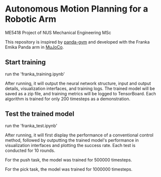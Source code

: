 # Autonomous Motion Planning for a Robotic Arm

ME5418 Project of NUS Mechanical Engineering MSc

This repository is inspired by [panda-gym](https://github.com/qgallouedec/panda-gym.git) and developed with the Franka Emika Panda arm in [MuJoCo](https://github.com/google-deepmind/mujoco_menagerie).

## Start training

run the 'franka_training.ipynb'

After running, it will output the neural network structure, input and output details, visualization interfaces, and training logs. The trained model will be saved as a zip file, and training metrics will be logged to TensorBoard. Each algorithm is trained for only 200 timesteps as a demonstration.

## Test the trained model

run the 'franka_test.ipynb'

After running, it will first display the performance of a conventional control method, followed by outputting the trained model's performance in visualization interfaces and plotting the success rate. Each test is conducted for 10 rounds.

For the push task, the model was trained for 500000 timesteps.

For the pick task, the model was trained for 1000000 timesteps.
